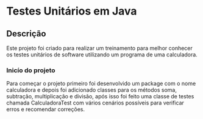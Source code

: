 # Testes Unitários em Java

## Descrição
Este projeto foi criado para realizar um treinamento para melhor conhecer os testes unitários de software utilizando um programa de uma calculadora.

### Inicío do projeto
Para começar o projeto primeiro foi desenvolvido um package com o nome calculadora e depois foi adicionado classes para os métodos soma, subtração, multiplicação e divisão, após isso foi feito uma classe de testes chamada CalculadoraTest com vários cenários possíveis para verificar erros e recomendar correções.
